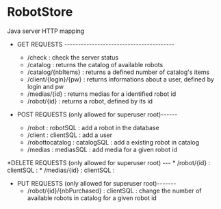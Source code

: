 # RobotStore
Java server HTTP mapping

* GET REQUESTS ----------------------------------------
    * /check : check the server status
    * /catalog : returns the catalog of available robots
    * /catalog/{nbItems} : returns a defined number of catalog's items
    * /client/{login}/{pw} : returns informations about a user, defined by login and pw
    * /medias/{id} : returns medias for a identified robot id
    * /robot/{id} : returns a robot, defined by its id

* POST REQUESTS (only allowed for superuser root)------
    * /robot : robotSQL : add a robot in the database 
    * /client : clientSQL : add a user
    * /robottocatalog : catalogSQL : add a existing robot in catalog
    * /medias : mediasSQL : add media for a given robot id

*DELETE REQUESTS (only allowed for superuser root) ---
    * /robot/{id} : clientSQL :
    * /medias/{id} : clientSQL :

* PUT REQUESTS (only allowed for superuser root)-------
    * /robot/{id}/{nbPurchased} : clientSQL : change the number of available robots in catalog for a given robot id
